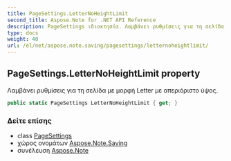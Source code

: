 ```yaml
---
title: PageSettings.LetterNoHeightLimit
second_title: Aspose.Note for .NET API Reference
description: PageSettings ιδιοκτησία. Λαμβάνει ρυθμίσεις για τη σελίδα με μορφή Letter με απεριόριστο ύψος.
type: docs
weight: 40
url: /el/net/aspose.note.saving/pagesettings/letternoheightlimit/
---
```

## PageSettings.LetterNoHeightLimit property

Λαμβάνει ρυθμίσεις για τη σελίδα με μορφή Letter με απεριόριστο ύψος.

```csharp
public static PageSettings LetterNoHeightLimit { get; }
```

### Δείτε επίσης

* class [PageSettings](../)
* χώρος ονομάτων [Aspose.Note.Saving](../../pagesettings/)
* συνέλευση [Aspose.Note](../../../)


